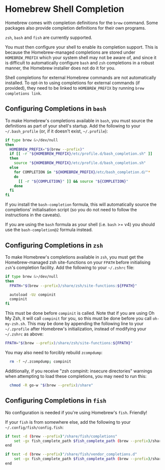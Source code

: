 # Homebrew Shell Completion

Homebrew comes with completion definitions for the `brew` command. Some packages also provide completion definitions for their own programs.

`zsh`, `bash` and `fish` are currently supported.

You must then configure your shell to enable its completion support. This is because the Homebrew-managed completions are stored under `HOMEBREW_PREFIX` which your system shell may not be aware of, and since it is difficult to automatically configure `bash` and `zsh` completions in a robust manner, the Homebrew installer does not do it for you.

Shell completions for external Homebrew commands are not automatically installed. To opt-in to using completions for external commands (if provided), they need to be linked to `HOMEBREW_PREFIX` by running `brew completions link`.

## Configuring Completions in `bash`

To make Homebrew's completions available in `bash`, you must source the definitions as part of your shell's startup. Add the following to your `~/.bash_profile` (or, if it doesn't exist, `~/.profile`):

```sh
if type brew &>/dev/null
then
  HOMEBREW_PREFIX="$(brew --prefix)"
  if [[ -r "${HOMEBREW_PREFIX}/etc/profile.d/bash_completion.sh" ]]
  then
    source "${HOMEBREW_PREFIX}/etc/profile.d/bash_completion.sh"
  else
    for COMPLETION in "${HOMEBREW_PREFIX}/etc/bash_completion.d/"*
    do
      [[ -r "${COMPLETION}" ]] && source "${COMPLETION}"
    done
  fi
fi
```

If you install the `bash-completion` formula, this will automatically source the completions' initialisation script (so you do not need to follow the instructions in the caveats).

If you are using the `bash` formula as your shell (i.e. `bash` >= v4) you should use the `bash-completion@2` formula instead.

## Configuring Completions in `zsh`

To make Homebrew's completions available in `zsh`, you must get the Homebrew-managed zsh site-functions on your `FPATH` before initialising `zsh`'s completion facility. Add the following to your `~/.zshrc` file:

```sh
if type brew &>/dev/null
then
  FPATH="$(brew --prefix)/share/zsh/site-functions:${FPATH}"

  autoload -Uz compinit
  compinit
fi
```

This must be done before `compinit` is called. Note that if you are using Oh My Zsh, it will call `compinit` for you, so this must be done before you call `oh-my-zsh.sh`. This may be done by appending the following line to your `~/.zprofile` after Homebrew's initialization, instead of modifying your `~/.zshrc` as above:

```sh
FPATH="$(brew --prefix)/share/zsh/site-functions:${FPATH}"
```

You may also need to forcibly rebuild `zcompdump`:

```sh
  rm -f ~/.zcompdump; compinit
```

Additionally, if you receive "zsh compinit: insecure directories" warnings when attempting to load these completions, you may need to run this:

```sh
  chmod -R go-w "$(brew --prefix)/share"
```

## Configuring Completions in `fish`

No configuration is needed if you're using Homebrew's `fish`. Friendly!

If your `fish` is from somewhere else, add the following to your `~/.config/fish/config.fish`:

```sh
if test -d (brew --prefix)"/share/fish/completions"
    set -gx fish_complete_path $fish_complete_path (brew --prefix)/share/fish/completions
end

if test -d (brew --prefix)"/share/fish/vendor_completions.d"
    set -gx fish_complete_path $fish_complete_path (brew --prefix)/share/fish/vendor_completions.d
end
```
